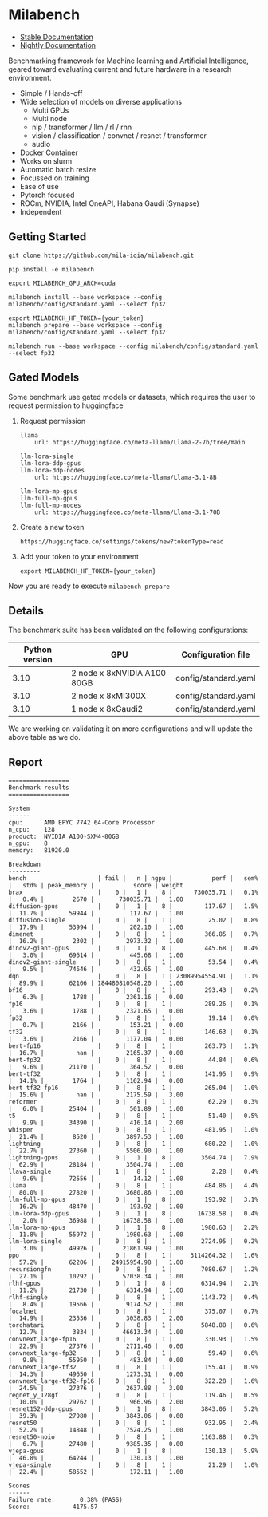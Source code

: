 
# Milabench

* [Stable Documentation](https://milabench.readthedocs.io/en/stable/)
* [Nightly Documentation](https://mila-iqia.github.io/milabench/)

Benchmarking framework for Machine learning and Artificial Intelligence, geared toward
evaluating current and future hardware in a research environment.

* Simple / Hands-off
* Wide selection of models on diverse applications
  * Multi GPUs
  * Multi node
  * nlp / transformer / llm / rl / rnn
  * vision / classification / convnet / resnet / transformer
  * audio
* Docker Container
* Works on slurm
* Automatic batch resize
* Focussed on training
* Ease of use
* Pytorch focused
* ROCm, NVIDIA, Intel OneAPI, Habana Gaudi (Synapse)
* Independent 

## Getting Started

  
    git clone https://github.com/mila-iqia/milabench.git
    
    pip install -e milabench
  
    export MILABENCH_GPU_ARCH=cuda
  
    milabench install --base workspace --config milabench/config/standard.yaml --select fp32

    export MILABENCH_HF_TOKEN={your_token}
    milabench prepare --base workspace --config milabench/config/standard.yaml --select fp32
    
    milabench run --base workspace --config milabench/config/standard.yaml --select fp32


## Gated Models

Some benchmark use gated models or datasets, which requires the user to request permission to huggingface

1. Request permission

       llama
           url: https://huggingface.co/meta-llama/Llama-2-7b/tree/main
       
       llm-lora-single
       llm-lora-ddp-gpus
       llm-lora-ddp-nodes
           url: https://huggingface.co/meta-llama/Llama-3.1-8B
       
       llm-lora-mp-gpus
       llm-full-mp-gpus
       llm-full-mp-nodes
           url: https://huggingface.co/meta-llama/Llama-3.1-70B

3. Create a new token
   
       https://huggingface.co/settings/tokens/new?tokenType=read
    
4. Add your token to your environment

       export MILABENCH_HF_TOKEN={your_token}

Now you are ready to execute `milabench prepare`

## Details

The benchmark suite has been validated on the following configurations:

| Python version |          GPU                   |   Configuration file |
|       -        |        -                       |           -          |
| 3.10           | 2 node x 8xNVIDIA A100 80GB    | config/standard.yaml |
| 3.10           | 2 node x 8xMI300X              | config/standard.yaml |
| 3.10           | 1 node x 8xGaudi2              | config/standard.yaml |

We are working on validating it on more configurations and will update the above table as we do.

## Report
  
    =================
    Benchmark results
    =================
  
    System
    ------
    cpu:      AMD EPYC 7742 64-Core Processor
    n_cpu:    128
    product:  NVIDIA A100-SXM4-80GB
    n_gpu:    8
    memory:   81920.0
  
    Breakdown
    ---------
    bench                    | fail |   n | ngpu |           perf |   sem% |   std% | peak_memory |           score | weight
    brax                     |    0 |   1 |    8 |      730035.71 |   0.1% |   0.4% |        2670 |       730035.71 |   1.00
    diffusion-gpus           |    0 |   1 |    8 |         117.67 |   1.5% |  11.7% |       59944 |          117.67 |   1.00
    diffusion-single         |    0 |   8 |    1 |          25.02 |   0.8% |  17.9% |       53994 |          202.10 |   1.00
    dimenet                  |    0 |   8 |    1 |         366.85 |   0.7% |  16.2% |        2302 |         2973.32 |   1.00
    dinov2-giant-gpus        |    0 |   1 |    8 |         445.68 |   0.4% |   3.0% |       69614 |          445.68 |   1.00
    dinov2-giant-single      |    0 |   8 |    1 |          53.54 |   0.4% |   9.5% |       74646 |          432.65 |   1.00
    dqn                      |    0 |   8 |    1 | 23089954554.91 |   1.1% |  89.9% |       62106 | 184480810548.20 |   1.00
    bf16                     |    0 |   8 |    1 |         293.43 |   0.2% |   6.3% |        1788 |         2361.16 |   0.00
    fp16                     |    0 |   8 |    1 |         289.26 |   0.1% |   3.6% |        1788 |         2321.65 |   0.00
    fp32                     |    0 |   8 |    1 |          19.14 |   0.0% |   0.7% |        2166 |          153.21 |   0.00
    tf32                     |    0 |   8 |    1 |         146.63 |   0.1% |   3.6% |        2166 |         1177.04 |   0.00
    bert-fp16                |    0 |   8 |    1 |         263.73 |   1.1% |  16.7% |         nan |         2165.37 |   0.00
    bert-fp32                |    0 |   8 |    1 |          44.84 |   0.6% |   9.6% |       21170 |          364.52 |   0.00
    bert-tf32                |    0 |   8 |    1 |         141.95 |   0.9% |  14.1% |        1764 |         1162.94 |   0.00
    bert-tf32-fp16           |    0 |   8 |    1 |         265.04 |   1.0% |  15.6% |         nan |         2175.59 |   3.00
    reformer                 |    0 |   8 |    1 |          62.29 |   0.3% |   6.0% |       25404 |          501.89 |   1.00
    t5                       |    0 |   8 |    1 |          51.40 |   0.5% |   9.9% |       34390 |          416.14 |   2.00
    whisper                  |    0 |   8 |    1 |         481.95 |   1.0% |  21.4% |        8520 |         3897.53 |   1.00
    lightning                |    0 |   8 |    1 |         680.22 |   1.0% |  22.7% |       27360 |         5506.90 |   1.00
    lightning-gpus           |    0 |   1 |    8 |        3504.74 |   7.9% |  62.9% |       28184 |         3504.74 |   1.00
    llava-single             |    1 |   8 |    1 |           2.28 |   0.4% |   9.6% |       72556 |           14.12 |   1.00
    llama                    |    0 |   8 |    1 |         484.86 |   4.4% |  80.0% |       27820 |         3680.86 |   1.00
    llm-full-mp-gpus         |    0 |   1 |    8 |         193.92 |   3.1% |  16.2% |       48470 |          193.92 |   1.00
    llm-lora-ddp-gpus        |    0 |   1 |    8 |       16738.58 |   0.4% |   2.0% |       36988 |        16738.58 |   1.00
    llm-lora-mp-gpus         |    0 |   1 |    8 |        1980.63 |   2.2% |  11.8% |       55972 |         1980.63 |   1.00
    llm-lora-single          |    0 |   8 |    1 |        2724.95 |   0.2% |   3.0% |       49926 |        21861.99 |   1.00
    ppo                      |    0 |   8 |    1 |     3114264.32 |   1.6% |  57.2% |       62206 |     24915954.98 |   1.00
    recursiongfn             |    0 |   8 |    1 |        7080.67 |   1.2% |  27.1% |       10292 |        57038.34 |   1.00
    rlhf-gpus                |    0 |   1 |    8 |        6314.94 |   2.1% |  11.2% |       21730 |         6314.94 |   1.00
    rlhf-single              |    0 |   8 |    1 |        1143.72 |   0.4% |   8.4% |       19566 |         9174.52 |   1.00
    focalnet                 |    0 |   8 |    1 |         375.07 |   0.7% |  14.9% |       23536 |         3038.83 |   2.00
    torchatari               |    0 |   8 |    1 |        5848.88 |   0.6% |  12.7% |        3834 |        46613.34 |   1.00
    convnext_large-fp16      |    0 |   8 |    1 |         330.93 |   1.5% |  22.9% |       27376 |         2711.46 |   0.00
    convnext_large-fp32      |    0 |   8 |    1 |          59.49 |   0.6% |   9.8% |       55950 |          483.84 |   0.00
    convnext_large-tf32      |    0 |   8 |    1 |         155.41 |   0.9% |  14.3% |       49650 |         1273.31 |   0.00
    convnext_large-tf32-fp16 |    0 |   8 |    1 |         322.28 |   1.6% |  24.5% |       27376 |         2637.88 |   3.00
    regnet_y_128gf           |    0 |   8 |    1 |         119.46 |   0.5% |  10.0% |       29762 |          966.96 |   2.00
    resnet152-ddp-gpus       |    0 |   1 |    8 |        3843.06 |   5.2% |  39.3% |       27980 |         3843.06 |   0.00
    resnet50                 |    0 |   8 |    1 |         932.95 |   2.4% |  52.2% |       14848 |         7524.25 |   1.00
    resnet50-noio            |    0 |   8 |    1 |        1163.88 |   0.3% |   6.7% |       27480 |         9385.35 |   0.00
    vjepa-gpus               |    0 |   1 |    8 |         130.13 |   5.9% |  46.8% |       64244 |          130.13 |   1.00
    vjepa-single             |    0 |   8 |    1 |          21.29 |   1.0% |  22.4% |       58552 |          172.11 |   1.00
  
    Scores
    ------
    Failure rate:       0.38% (PASS)
    Score:            4175.57

